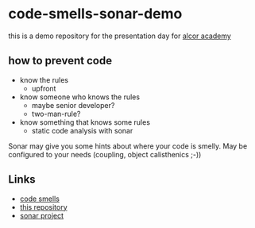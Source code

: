 # code-smells-sonar-demo
this is a demo repository for the presentation day for [alcor academy](https://alcor.academy/)

## how to prevent code
- know the rules
  - upfront
- know someone who knows the rules
  - maybe senior developer?
  - two-man-rule?
- know something that knows some rules
  - static code analysis with sonar

Sonar may give you some hints about where your code is smelly. May be configured to your needs (coupling, object calisthenics ;-))

## Links
- [code smells](https://sourcemaking.com/refactoring/smells)
- [this repository](https://github.com/peterzberg/code-smells-sonar-demo)
- [sonar project](https://sonarcloud.io/project/overview?id=peterzberg_code-smells-sonar-demo)
